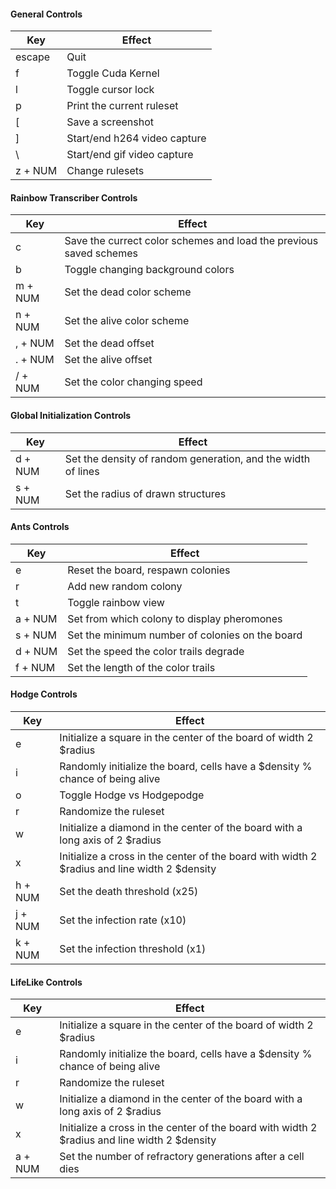 
#### General Controls 
Key     | Effect
------- | ------
escape  | Quit
f       | Toggle Cuda Kernel
l       | Toggle cursor lock
p       | Print the current ruleset
[       | Save a screenshot
]       | Start/end h264 video capture
\       | Start/end gif video capture
z + NUM | Change rulesets

#### Rainbow Transcriber Controls
Key     | Effect
------- | ------
c       | Save the currect color schemes and load the previous saved schemes
b       | Toggle changing background colors
m + NUM | Set the dead color scheme
n + NUM | Set the alive color scheme
, + NUM | Set the dead offset
. + NUM | Set the alive offset
/ + NUM | Set the color changing speed


#### Global Initialization Controls
Key     | Effect
------- | ------
d + NUM | Set the density of random generation, and the width of lines
s + NUM | Set the radius of drawn structures

#### Ants Controls
Key     | Effect
------- | ------
e       | Reset the board, respawn colonies
r       | Add new random colony
t       | Toggle rainbow view
a + NUM | Set from which colony to display pheromones
s + NUM | Set the minimum number of colonies on the board
d + NUM | Set the speed the color trails degrade
f + NUM | Set the length of the color trails


#### Hodge Controls
Key     | Effect
------- | ------
e       | Initialize a square in the center of the board of width 2 $radius
i       | Randomly initialize the board, cells have a $density % chance of being alive
o       | Toggle Hodge vs Hodgepodge
r       | Randomize the ruleset
w       | Initialize a diamond in the center of the board with a long axis of 2 $radius
x       | Initialize a cross in the center of the board with width 2 $radius and line width 2 $density
h + NUM | Set the death threshold (x25)
j + NUM | Set the infection rate (x10)
k + NUM | Set the infection threshold (x1)


#### LifeLike Controls
Key     | Effect
------- | ------
e       | Initialize a square in the center of the board of width 2 $radius
i       | Randomly initialize the board, cells have a $density % chance of being alive
r       | Randomize the ruleset
w       | Initialize a diamond in the center of the board with a long axis of 2 $radius
x       | Initialize a cross in the center of the board with width 2 $radius and line width 2 $density
a + NUM | Set the number of refractory generations after a cell dies

<!---
------------------------------- Simulation Controls -------------------------------

q:                      Quits simulation

d:                      randomizes the rule set and randomizes the starting colors

r:                      randomizes the rule set with non-deterministic behaviour and randomizes the 
                        starting colors
                        
j:                      randomizes the rule set for smooth life
                        
f:                      toggle between GPU and CPU calculations       

i:                      reinitialize the rules to their starting versions

x:                      randomizes only the starting colors
                        
c:                      toggles whether the sim draws black and white or colors

v:                      toggles whether to have the background change color if it has not yet been
                        interacted with yet
                        
p:                      prints the ruleset to the console
                        
Left Shift:             pauses the simulation but keeps changing the colors

----------------------------- Change Simulations -----------------------------

b:                      sets the simulation to non-deterministic mode

h:                      sets the simulation to hodge mode

comma:                  sets the simulation to 1D mode

n:                      sets the simulation to normal automata mode

m:                      sets the simulation to smooth mode

l:                      sets the simulation to larger than life mode

                        
----------------------------- Board Initializations -----------------------------

space:                  randomly generates a new board with live cell density $density

g:                      generates a board of gliders

e:                      inits $num_gliders/4 squares of side length $density/10 in each quadrant
                        with vertical and horizontal symmetry

a:                      initializes a board with a center square of side length $density/10

z:                      clears the board

o:                      places a random circle on the board without clearing it

k:                      initializes a random board for smooth life

s:                      initializes a square in the center of the board

t:                      initializes a $num_gliders-gon at the center of the screen

w:                      initializes a circle at the center of the screen

y:                      initializes a board for a 1D cellular automata

------------------------------- Parameter Changes -------------------------------

0 -> 9:                 changes &density from low to high

F1 -> F12:              changes how fast the colors change from fast to slow

Arrow Up/Down:          increases/decreases the number of gliders to generate by 1
                        also changes the number of quadrant dots to generate by 1/4
                        also changes the number of refractory states to have by 1
                      
Arrow Right/Left:       increases/decreases the number of gliders to generate by 4
                        also changes the number of quadrant dots to generate by 1
                        also changes the number of refractory states to have by 4



------------------------------- Genetic Controls -------------------------------

+/=:                    Current ruleset is pretty, add it to the seeds and generate new rules

-/_:                    Current ruleset is not pretty, destroy it and generate new rules

[:			Same as - but for nondeterministic life

]: 			Same as + but for nondeterministic life
--->
